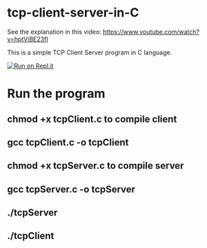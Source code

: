 # tcp-client-server-in-C

See the explanation in this video: https://www.youtube.com/watch?v=hptViBE23fI

This is a simple TCP Client Server program in C language. 

[![Run on Repl.it](https://repl.it/badge/github.com/christsantiris/tcpClientServer)](https://repl.it/github.com/christsantiris/tcpClientServer)

# Run the program
## chmod +x tcpClient.c to compile client
## gcc tcpClient.c -o tcpClient
## chmod +x tcpServer.c to compile server
## gcc tcpServer.c -o tcpServer
## ./tcpServer
## ./tcpClient